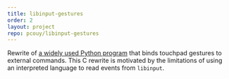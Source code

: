 ```yaml
---
title: libinput-gestures
order: 2
layout: project
repo: pcouy/libinput-gestures
---
```


Rewrite of [a widely used Python program](https://github.com/bulletmark/libinput-gestures) that binds touchpad gestures to external commands. This C rewrite is motivated by the limitations of using an interpreted language to read events from `libinput`.
